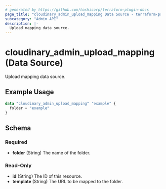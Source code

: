 ```yaml
---
# generated by https://github.com/hashicorp/terraform-plugin-docs
page_title: "cloudinary_admin_upload_mapping Data Source - terraform-provider-cloudinary"
subcategory: "Admin API"
description: |-
  Upload mapping data source.
---
```


# cloudinary_admin_upload_mapping (Data Source)

Upload mapping data source.

## Example Usage

```terraform
data "cloudinary_admin_upload_mapping" "example" {
  folder = "example"
}
```

<!-- schema generated by tfplugindocs -->
## Schema

### Required

- **folder** (String) The name of the folder.

### Read-Only

- **id** (String) The ID of this resource.
- **template** (String) The URL to be mapped to the folder.


